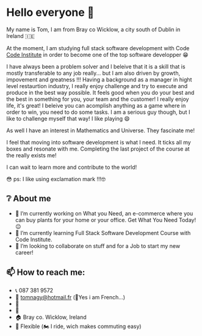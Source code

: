 
# Hello everyone 👋

My name is Tom, I am from Bray co Wicklow, a city south of Dublin in Ireland :ireland:

At the moment, I am studying full stack software development with Code [Code Institute](https://codeinstitute.net/) in order to become one of the top software developper :grin:

I have always been a problem solver and I beleive that it is a skill that is mostly transferable to any job really... but I am also driven by growth, impovement and greatness !!! Having a background as a manager in hight level restaurtion industry, I really enjoy challenge and try to execute and produce in the best way possible. It feels good when you do your best and the best in something for you, your team and the customer!
I really enjoy life, it's great! I beleive you can acomplish anything as a game where in order to win, you need to do some tasks. I am a serious guy though, but I like to challenge myself that way! I like playing :smile:

As well I have an interest in Mathematics and Universe. They fascinate me!

I feel that moving into software development is what I need. It ticks all my boxes and resonate with me. Completing the last project of the course at the really exists me! 

I can wait to learn more and contribute to the world!

:flushed: ps: I like using exclamation mark !!!:nerd_face:




## :grey_question: About me

- 🔭 I’m currently working on What you Need, an e-commerce where you can buy plants for your home or your office. Get What You Need Today! 	:wink:
- 🌱 I’m currently learning Full Stack Software Development Course with Code Institute.
- 👯 I’m looking to collaborate on stuff and for a Job to start my new career!


## 📫 How to reach me:
- :telephone_receiver: 087 381 9572
- :fax: tomnagy@hotmail.fr (:passport_control:Yes i am French...)
- :email:
- :european_castle:
- :house: Bray co. Wicklow, Ireland
- :office: Flexible (:motorcycle: I ride, wich makes commuting easy)


<!--
- 🤔 I’m looking for help with ...
- 💬 Ask me about ...

**Tom-Nagy/Tom-Nagy** is a ✨ _special_ ✨ repository because its `README.md` (this file) appears on your GitHub profile.
- 😄 Pronouns: ...
- ⚡ Fun fact: ...
-->
